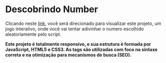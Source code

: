 # Descobrindo Number
Clicando neste <a href="https://thiago-tsg.github.io/descobrindo-number/html/" target="_blank">link</a>, você será direcionado para visualizar este projeto, um jogo interativo, onde você vai tentar adivinhar o numero escolhido aleatoriamente pelo script.

<strong>Este projeto é totalmente responsivo, e sua estrutura é formada por JavaScript, HTML5 e CSS3.
As tags são utilizadas com foco na sintaxe correta e na otimização para mecanismos de busca (SEO).</strong>
